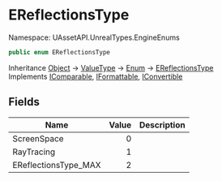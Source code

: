 # EReflectionsType

Namespace: UAssetAPI.UnrealTypes.EngineEnums

```csharp
public enum EReflectionsType
```

Inheritance [Object](https://docs.microsoft.com/en-us/dotnet/api/system.object) → [ValueType](https://docs.microsoft.com/en-us/dotnet/api/system.valuetype) → [Enum](https://docs.microsoft.com/en-us/dotnet/api/system.enum) → [EReflectionsType](./uassetapi.unrealtypes.engineenums.ereflectionstype.md)<br>
Implements [IComparable](https://docs.microsoft.com/en-us/dotnet/api/system.icomparable), [IFormattable](https://docs.microsoft.com/en-us/dotnet/api/system.iformattable), [IConvertible](https://docs.microsoft.com/en-us/dotnet/api/system.iconvertible)

## Fields

| Name | Value | Description |
| --- | --: | --- |
| ScreenSpace | 0 |  |
| RayTracing | 1 |  |
| EReflectionsType_MAX | 2 |  |

